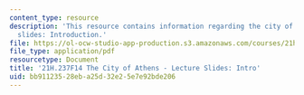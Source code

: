 ```yaml
---
content_type: resource
description: 'This resource contains information regarding the city of athens - lecture
  slides: Introduction.'
file: https://ol-ocw-studio-app-production.s3.amazonaws.com/courses/21h-237-the-city-of-athens-in-the-age-of-pericles-fall-2014/bb91123528eba25d32e25e7e92bde206_MIT21H_237F14_Intro.pdf
file_type: application/pdf
resourcetype: Document
title: '21H.237F14 The City of Athens - Lecture Slides: Intro'
uid: bb911235-28eb-a25d-32e2-5e7e92bde206
---
```

